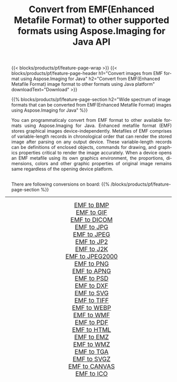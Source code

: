 ﻿---
title: Convert from EMF(Enhanced Metafile Format) to other supported formats using Aspose.Imaging for Java API 
weight: 3920
url: /java/conversion/from/emf 
lang: en
langdirlevel: 2
locales: zh-hans,ja,it,ru,de,es,fr,nl,id,lt,pl,pt,vi,tr,ko,zh-hant,ar,hi,th,sv,cs,uk,he
description: Aspose.Imaging API can easily convert from EMF(Enhanced Metafile Format) to other formats using Java platform
---

{{< blocks/products/pf/feature-page-wrap >}}
{{< blocks/products/pf/feature-page-header h1="Convert images from EMF format using Aspose.Imaging for Java" h2="Convert from EMF(Enhanced Metafile Format) image format to other formats using Java platform" downloadText="Download" >}}


{{% blocks/products/pf/feature-page-section  h2="Wide spectrum of image formats that can be converted from EMF(Enhanced Metafile Format) images using Aspose.Imaging for Java" %}}
<p align=justify>You can programmaticaly convert from EMF format to other available formats using 
Aspose.Imaging for Java. Enhanced metafile format (EMF) stores graphical images device-independently. Metafiles of EMF comprises of variable-length records in chronological order that can render the stored image after parsing on any output device. These variable-length records can be definitions of enclosed objects, commands for drawing, and graphics properties critical to render the image accurately. When a device opens an EMF metafile using its own graphics environment, the proportions, dimensions, colors and other graphic properties of original image remains same regardless of the opening device platform.</p>
<br/>
There are following conversions on board:
{{% /blocks/products/pf/feature-page-section %}}
<div class="container-fluid productfamilypage bg-gray">
    <div class="convertypes bg-gray agp-content section">
        <div class="container">
		<hr style="margin-left:-20px;"/>
		<div class="row other-converters" style="gap: 10px;font-size: 19px;text-align:center;">
		    <div class='col-md-2 other-converter remove-lp remove-rp'><a href="/imaging/java/conversion/emf-to-bmp" style="padding:15px;">EMF to BMP</a></div><div class='col-md-2 other-converter remove-lp remove-rp'><a href="/imaging/java/conversion/emf-to-gif" style="padding:15px;">EMF to GIF</a></div><div class='col-md-2 other-converter remove-lp remove-rp'><a href="/imaging/java/conversion/emf-to-dicom" style="padding:15px;">EMF to DICOM</a></div><div class='col-md-2 other-converter remove-lp remove-rp'><a href="/imaging/java/conversion/emf-to-jpg" style="padding:15px;">EMF to JPG</a></div><div class='col-md-2 other-converter remove-lp remove-rp'><a href="/imaging/java/conversion/emf-to-jpeg" style="padding:15px;">EMF to JPEG</a></div><div class='col-md-2 other-converter remove-lp remove-rp'><a href="/imaging/java/conversion/emf-to-jp2" style="padding:15px;">EMF to JP2</a></div><div class='col-md-2 other-converter remove-lp remove-rp'><a href="/imaging/java/conversion/emf-to-j2k" style="padding:15px;">EMF to J2K</a></div><div class='col-md-2 other-converter remove-lp remove-rp'><a href="/imaging/java/conversion/emf-to-jpeg2000" style="padding:15px;">EMF to JPEG2000</a></div><div class='col-md-2 other-converter remove-lp remove-rp'><a href="/imaging/java/conversion/emf-to-png" style="padding:15px;">EMF to PNG</a></div><div class='col-md-2 other-converter remove-lp remove-rp'><a href="/imaging/java/conversion/emf-to-apng" style="padding:15px;">EMF to APNG</a></div><div class='col-md-2 other-converter remove-lp remove-rp'><a href="/imaging/java/conversion/emf-to-psd" style="padding:15px;">EMF to PSD</a></div><div class='col-md-2 other-converter remove-lp remove-rp'><a href="/imaging/java/conversion/emf-to-dxf" style="padding:15px;">EMF to DXF</a></div><div class='col-md-2 other-converter remove-lp remove-rp'><a href="/imaging/java/conversion/emf-to-svg" style="padding:15px;">EMF to SVG</a></div><div class='col-md-2 other-converter remove-lp remove-rp'><a href="/imaging/java/conversion/emf-to-tiff" style="padding:15px;">EMF to TIFF</a></div><div class='col-md-2 other-converter remove-lp remove-rp'><a href="/imaging/java/conversion/emf-to-webp" style="padding:15px;">EMF to WEBP</a></div><div class='col-md-2 other-converter remove-lp remove-rp'><a href="/imaging/java/conversion/emf-to-wmf" style="padding:15px;">EMF to WMF</a></div><div class='col-md-2 other-converter remove-lp remove-rp'><a href="/imaging/java/conversion/emf-to-pdf" style="padding:15px;">EMF to PDF</a></div><div class='col-md-2 other-converter remove-lp remove-rp'><a href="/imaging/java/conversion/emf-to-html" style="padding:15px;">EMF to HTML</a></div><div class='col-md-2 other-converter remove-lp remove-rp'><a href="/imaging/java/conversion/emf-to-emz" style="padding:15px;">EMF to EMZ</a></div><div class='col-md-2 other-converter remove-lp remove-rp'><a href="/imaging/java/conversion/emf-to-wmz" style="padding:15px;">EMF to WMZ</a></div><div class='col-md-2 other-converter remove-lp remove-rp'><a href="/imaging/java/conversion/emf-to-tga" style="padding:15px;">EMF to TGA</a></div><div class='col-md-2 other-converter remove-lp remove-rp'><a href="/imaging/java/conversion/emf-to-svgz" style="padding:15px;">EMF to SVGZ</a></div><div class='col-md-2 other-converter remove-lp remove-rp'><a href="/imaging/java/conversion/emf-to-canvas" style="padding:15px;">EMF to CANVAS</a></div><div class='col-md-2 other-converter remove-lp remove-rp'><a href="/imaging/java/conversion/emf-to-ico" style="padding:15px;">EMF to ICO</a></div>
                </div>
        </div>
    </div>
</div>
<br/>

